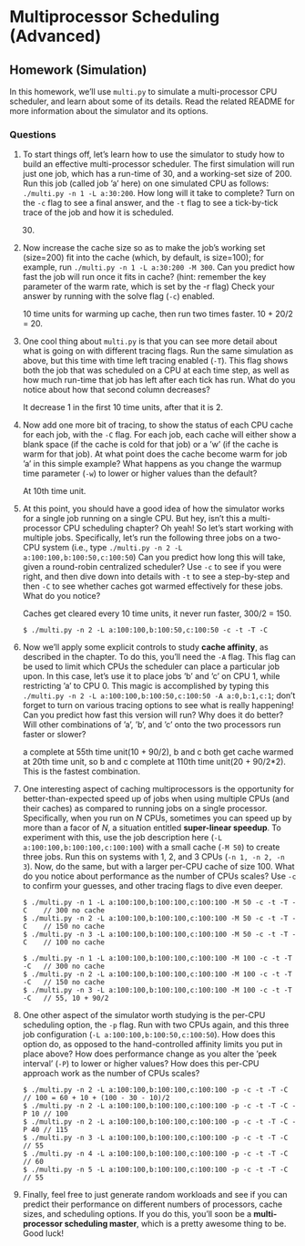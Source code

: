 # Multiprocessor Scheduling (Advanced)

## Homework (Simulation)

In this homework, we’ll use `multi.py` to simulate a multi-processor CPU scheduler, and learn about some of its details. Read the related README for more information about the simulator and its options.

### Questions

1. To start things off, let’s learn how to use the simulator to study how to build an effective multi-processor scheduler. The first simulation will run just one job, which has a run-time of 30, and a working-set size of 200. Run this job (called job ’a’ here) on one simulated CPU as follows: `./multi.py -n 1 -L a:30:200`. How long will it take to complete? Turn on the `-c` flag to see a final answer, and the `-t` flag to see a tick-by-tick trace of the job and how it is scheduled.

    30.

2. Now increase the cache size so as to make the job’s working set (size=200) fit into the cache (which, by default, is size=100); for example, run `./multi.py -n 1 -L a:30:200 -M 300`. Can you predict how fast the job will run once it fits in cache? (hint: remember the key parameter of the warm rate, which is set by the -r flag) Check your answer by running with the solve flag (`-c`) enabled.

    10 time units for warming up cache, then run two times faster. 10 + 20/2 = 20.

3. One cool thing about `multi.py` is that you can see more detail about what is going on with different tracing flags. Run the same simulation as above, but this time with time left tracing enabled (`-T`). This flag shows both the job that was scheduled on a CPU at each time step, as well as how much run-time that job has left after each tick has run. What do you notice about how that second column decreases?

    It decrease 1 in the first 10 time units, after that it is 2.

4. Now add one more bit of tracing, to show the status of each CPU cache for each job, with the `-C` flag. For each job, each cache will either show a blank space (if the cache is cold for that job) or a ’w’ (if the cache is warm for that job). At what point does the cache become warm for job ’a’ in this simple example? What happens as you change the warmup time parameter (`-w`) to lower or higher values than the default?

    At 10th time unit.

5. At this point, you should have a good idea of how the simulator works for a single job running on a single CPU. But hey, isn’t this a multi-processor CPU scheduling chapter? Oh yeah! So let’s start working with multiple jobs. Specifically, let’s run the following three jobs on a two-CPU system (i.e., type `./multi.py -n 2 -L a:100:100,b:100:50,c:100:50`) Can you predict how long this will take, given a round-robin centralized scheduler? Use `-c` to see if you were right, and then dive down into details with `-t` to see a step-by-step and then `-C` to see whether caches got warmed effectively for these jobs. What do you notice?

    Caches get cleared every 10 time units, it never run faster, 300/2 = 150.

    ```
    $ ./multi.py -n 2 -L a:100:100,b:100:50,c:100:50 -c -t -T -C
    ```

6. Now we’ll apply some explicit controls to study **cache affinity**, as described in the chapter. To do this, you’ll need the `-A` flag. This flag can be used to limit which CPUs the scheduler can place a particular job upon. In this case, let’s use it to place jobs ’b’ and ’c’ on CPU 1, while restricting ’a’ to CPU 0. This magic is accomplished by typing this `./multi.py -n 2 -L a:100:100,b:100:50,c:100:50 -A a:0,b:1,c:1`; don’t forget to turn on various tracing options to see what is really happening! Can you predict how fast this version will run? Why does it do better? Will other combinations of ’a’, ’b’, and ’c’ onto the two processors run faster or slower?

    a complete at 55th time unit(10 + 90/2), b and c both get cache warmed at 20th time unit, so b and c complete at 110th time unit(20 + 90/2*2). This is the fastest combination.

7. One interesting aspect of caching multiprocessors is the opportunity for better-than-expected speed up of jobs when using multiple CPUs (and their caches) as compared to running jobs on a single processor. Specifically, when you run on *N* CPUs, sometimes you can speed up by more than a facor of *N*, a situation entitled **super-linear speedup**. To experiment with this, use the job description here (`-L a:100:100,b:100:100,c:100:100`) with a small cache (`-M 50`) to create three jobs. Run this on systems with 1, 2, and
3 CPUs (`-n 1, -n 2, -n 3`). Now, do the same, but with a larger per-CPU cache of size 100. What do you notice about performance as the number of CPUs scales? Use `-c` to confirm your guesses, and other tracing flags to dive even deeper.

    ```
    $ ./multi.py -n 1 -L a:100:100,b:100:100,c:100:100 -M 50 -c -t -T -C    // 300 no cache
    $ ./multi.py -n 2 -L a:100:100,b:100:100,c:100:100 -M 50 -c -t -T -C    // 150 no cache
    $ ./multi.py -n 3 -L a:100:100,b:100:100,c:100:100 -M 50 -c -t -T -C    // 100 no cache

    $ ./multi.py -n 1 -L a:100:100,b:100:100,c:100:100 -M 100 -c -t -T -C   // 300 no cache
    $ ./multi.py -n 2 -L a:100:100,b:100:100,c:100:100 -M 100 -c -t -T -C   // 150 no cache
    $ ./multi.py -n 3 -L a:100:100,b:100:100,c:100:100 -M 100 -c -t -T -C   // 55, 10 + 90/2
    ```

8. One other aspect of the simulator worth studying is the per-CPU scheduling option, the `-p` flag. Run with two CPUs again, and this three job configuration (`-L a:100:100,b:100:50,c:100:50`). How does this option do, as opposed to the hand-controlled affinity limits you put in place above? How does performance change as you alter the ’peek interval’ (`-P`) to lower or higher values? How does this per-CPU approach work as the number of CPUs scales?

    ```
    $ ./multi.py -n 2 -L a:100:100,b:100:100,c:100:100 -p -c -t -T -C    // 100 = 60 + 10 + (100 - 30 - 10)/2
    $ ./multi.py -n 2 -L a:100:100,b:100:100,c:100:100 -p -c -t -T -C -P 10 // 100
    $ ./multi.py -n 2 -L a:100:100,b:100:100,c:100:100 -p -c -t -T -C -P 40 // 115
    $ ./multi.py -n 3 -L a:100:100,b:100:100,c:100:100 -p -c -t -T -C    // 55
    $ ./multi.py -n 4 -L a:100:100,b:100:100,c:100:100 -p -c -t -T -C    // 60
    $ ./multi.py -n 5 -L a:100:100,b:100:100,c:100:100 -p -c -t -T -C    // 55
    ```

9. Finally, feel free to just generate random workloads and see if you can predict their performance on different numbers of processors, cache sizes, and scheduling options. If you do this, you’ll soon be a **multi-processor scheduling master**, which is a pretty awesome thing to be. Good luck!
